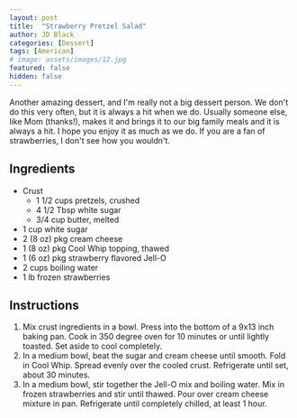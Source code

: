 ```yaml
---
layout: post
title:  "Strawberry Pretzel Salad"
author: JD Black
categories: [Dessert]
tags: [American]
# image: assets/images/12.jpg
featured: false
hidden: false
---
```


Another amazing dessert, and I'm really not a big dessert person.  We don't do this very often, but it is always a hit when we do.  Usually someone else, like Mom (thanks!), makes it and brings it to our big family meals and it is always a hit.  I hope you enjoy it as much as we do.  If you are a fan of strawberries, I don't see how you wouldn't.

## Ingredients
- Crust
    - 1 1/2 cups pretzels, crushed
    - 4 1/2 Tbsp white sugar
    - 3/4 cup butter, melted
- 1 cup white sugar
- 2 (8 oz) pkg cream cheese
- 1 (8 oz) pkg Cool Whip topping, thawed
- 1 (6 oz) pkg strawberry flavored Jell-O
- 2 cups boiling water
- 1 lb frozen strawberries

## Instructions
1. Mix crust ingredients in a bowl.  Press into the bottom of a 9x13 inch baking pan.  Cook in 350 degree oven for 10 minutes or until lightly toasted.  Set aside to cool completely.
1. In a medium bowl, beat the sugar and cream cheese until smooth.  Fold in Cool Whip.  Spread evenly over the cooled crust.  Refrigerate until set, about 30 minutes.
1. In a medium bowl, stir together the Jell-O mix and boiling water.  Mix in frozen strawberries and stir until thawed.  Pour over cream cheese mixture in pan.  Refrigerate until completely chilled, at least 1 hour.

